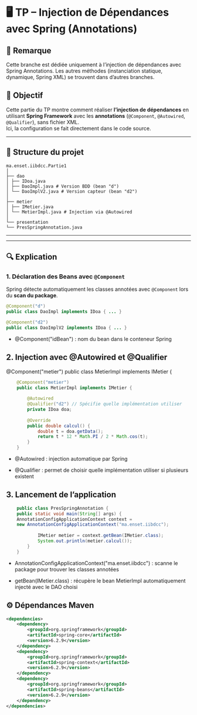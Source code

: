 # 🖥️ TP – Injection de Dépendances avec Spring (Annotations)

## 📌 Remarque
Cette branche est dédiée uniquement à l’injection de dépendances avec Spring Annotations.
Les autres méthodes (instanciation statique, dynamique, Spring XML) se trouvent dans d’autres branches.


## 🎯 Objectif
Cette partie du TP montre comment réaliser **l’injection de dépendances** en utilisant **Spring Framework** avec les **annotations** (`@Component`, `@Autowired`, `@Qualifier`), sans fichier XML.  
Ici, la configuration se fait directement dans le code source.

---

## 📂 Structure du projet

    ma.enset.iibdcc.Partie1
    │
    ├── dao
    │ ├── IDoa.java
    │ ├── DaoImpl.java # Version BDD (bean "d")
    │ └── DaoImplV2.java # Version capteur (bean "d2")
    │
    ├── metier
    │ ├── IMetier.java
    │ └── MetierImpl.java # Injection via @Autowired
    │
    └── presentation
    └── PresSpringAnnotation.java
---

---

## 🔍 Explication

### 1. Déclaration des Beans avec `@Component`
Spring détecte automatiquement les classes annotées avec `@Component` lors du **scan du package**.

```java
@Component("d")
public class DaoImpl implements IDoa { ... }

@Component("d2")
public class DaoImplV2 implements IDoa { ... }
```
- @Component("idBean") : nom du bean dans le conteneur Spring

## 2. Injection avec @Autowired et @Qualifier

@Component("metier")
public class MetierImpl implements IMetier {
```java
    @Component("metier")
    public class MetierImpl implements IMetier {
    
        @Autowired
        @Qualifier("d2") // Spécifie quelle implémentation utiliser
        private IDoa doa;
    
        @Override
        public double calcul() {
            double t = doa.getData();
            return t * 12 * Math.PI / 2 * Math.cos(t);
        }
    }
```
- @Autowired : injection automatique par Spring

- @Qualifier : permet de choisir quelle implémentation utiliser si plusieurs existent

## 3. Lancement de l’application

```java
    public class PresSpringAnnotation {
    public static void main(String[] args) {
    AnnotationConfigApplicationContext context =
    new AnnotationConfigApplicationContext("ma.enset.iibdcc");
    
            IMetier metier = context.getBean(IMetier.class);
            System.out.println(metier.calcul());
        }
    }
```

- AnnotationConfigApplicationContext("ma.enset.iibdcc") : scanne le package pour trouver les classes annotées

- getBean(IMetier.class) : récupère le bean MetierImpl automatiquement injecté avec le DAO choisi

## ⚙️ Dépendances Maven

```xml
<dependencies>
    <dependency>
        <groupId>org.springframework</groupId>
        <artifactId>spring-core</artifactId>
        <version>6.2.9</version>
    </dependency>
    <dependency>
        <groupId>org.springframework</groupId>
        <artifactId>spring-context</artifactId>
        <version>6.2.9</version>
    </dependency>
    <dependency>
        <groupId>org.springframework</groupId>
        <artifactId>spring-beans</artifactId>
        <version>6.2.9</version>
    </dependency>
</dependencies>
```
